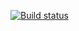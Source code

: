 [![Build status](https://ci.appveyor.com/api/projects/status/t4oiutyw7b6eqouv?svg=true)](https://ci.appveyor.com/project/Kukh29/2-3-patterns-2)